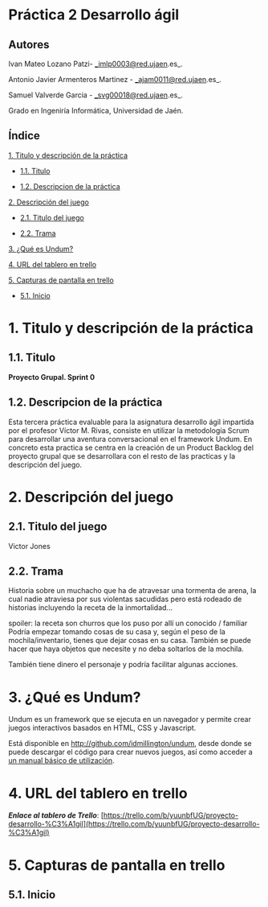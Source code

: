 # Práctica 2  Desarrollo ágil

## Autores

Ivan Mateo Lozano Patzi- _imlp0003@red.ujaen.es_.

Antonio Javier Armenteros Martinez - _ajam0011@red.ujaen.es_.

Samuel Valverde Garcia - _svg00018@red.ujaen.es_.

Grado en Ingeniría Informática, Universidad de Jaén.

## Índice

[1. Titulo y descripción de la práctica](#titulo)

- [1.1. Titulo](#tituloPractica)

- [1.2. Descripcion de la práctica](#descripcionPractica)

[2. Descripción del juego](#descripcion)

- [2.1. Titulo del juego](#tituloJuego) 

- [2.2. Trama](#trama)

[3. ¿Qué es Undum?](#undum)

[4. URL del tablero en trello](#trello)

[5. Capturas de pantalla en trello](#capturasTrello)

- [5.1. Inicio](#Foto1)

<a name="titulo"></a>

# 1. Titulo y descripción de la práctica

<a name="tituloPractica"></a>

## 1.1. Titulo

**Proyecto Grupal. Sprint 0**

<a name="descripcionPractica"></a>

## 1.2. Descripcion de la práctica

Esta tercera práctica evaluable para la asignatura desarrollo ágil impartida por el profesor Víctor M. Rivas, consiste en utilizar la metodología Scrum para desarrollar una aventura conversacional en el framework Undum. En concreto esta practica se centra en la creación de un Product Backlog del proyecto grupal que se desarrollara con el resto de las practicas y la descripción del juego.

<a name="descripcion"></a>

# 2. Descripción del juego

<a name="tituloJuego"></a>

## 2.1. Titulo del juego

Victor Jones

<a name="trama"></a>

## 2.2. Trama

Historia sobre un muchacho que ha de atravesar una tormenta de arena, la cual nadie atraviesa por sus violentas sacudidas pero está rodeado de historias incluyendo la receta de la inmortalidad...

spoiler: la receta son churros que los puso por allí un conocido / familiar
Podría empezar tomando cosas de su casa y, según el peso de la mochila/inventario, tienes que dejar cosas en su casa. También se puede hacer que haya objetos que necesite y no deba soltarlos de la mochila.

También tiene dinero el personaje y podría facilitar algunas acciones.

<a name="undum"></a>

# 3. ¿Qué es Undum?

Undum es un framework que se ejecuta en un navegador y permite crear juegos interactivos basados en HTML, CSS y Javascript.

Está disponible en http://github.com/idmillington/undum, desde donde se puede descargar el código para crear nuevos juegos, así como acceder a [un manual básico de utilización](http://idmillington.github.io/undum/).

<a name="trello"></a>

# 4. URL del tablero en trello

**_Enlace al tablero de Trello_**: [https://trello.com/b/yuunbfUG/proyecto-desarrollo-%C3%A1gil](https://trello.com/b/yuunbfUG/proyecto-desarrollo-%C3%A1gil)

<a name="capturasTrello"></a>

# 5. Capturas de pantalla en trello

<a name="Foto1"></a>

## 5.1. Inicio

